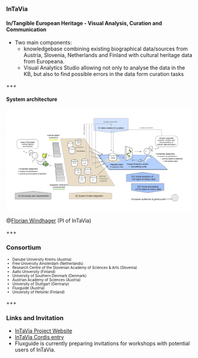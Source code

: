 ### InTaVia
#### In/Tangible European Heritage - Visual Analysis, Curation and Communication

* Two main components:<!-- .element: class="fragment" style="font-size:0.7em"-->
   - knowledgebase combining existing biographical data/sources from Austria, Slovenia, Netherlands and Finland with cultural heritage data from Europeana.<!-- .element: class="fragment" style="font-size:0.7em"-->
   - Visual Analytics Studio allowing not only to analyse the data in the KB, but also to find possible errors in the data form curation tasks<!-- .element: class="fragment" style="font-size:0.7em"-->

+++

#### System architecture

<span class="image-caption">

![InTaVia architecture](images/intavia_arch.png)<!-- .element: style="margin-bottom: 0" -->

<span class="caption">

@[Florian Windhager](https://www.donau-uni.ac.at/en/florian.windhager) (PI of InTaVia) 

</span>

</span>


+++

### Consortium

<span style="font-size: 0.7em">

* Danube University Krems (Austria)
* Free University Amsterdam (Netherlands)
* Research Centre of the Slovenian Academy of Sciences & Arts (Slovenia)
* Aalto University (Finland)
* University of Southern Denmark (Denmark)
* Austrian Academy of Sciences (Austria)
* University of Stuttgart (Germany)
* Fluxguide (Austria)
* University of Helsinki (Finland)

</span>

+++

### Links and Invitation

<span class="fragment" style="list-style-type: none;">

* [InTaVia Project Website](https://intavia.eu/)
* [InTaVia Cordis entry](https://cordis.europa.eu/project/id/101004825)
* Fluxguide is currently preparing invitations for workshops with potential users of InTaVia.

</span>
